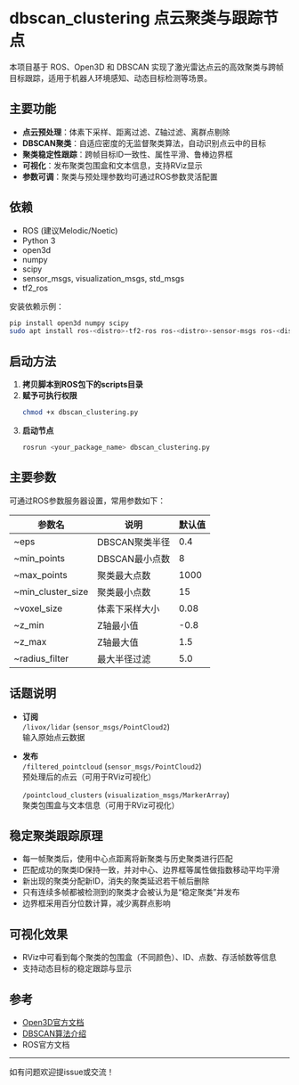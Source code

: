 # dbscan_clustering 点云聚类与跟踪节点

本项目基于 ROS、Open3D 和 DBSCAN 实现了激光雷达点云的高效聚类与跨帧目标跟踪，适用于机器人环境感知、动态目标检测等场景。

## 主要功能

- **点云预处理**：体素下采样、距离过滤、Z轴过滤、离群点剔除
- **DBSCAN聚类**：自适应密度的无监督聚类算法，自动识别点云中的目标
- **聚类稳定性跟踪**：跨帧目标ID一致性、属性平滑、鲁棒边界框
- **可视化**：发布聚类包围盒和文本信息，支持RViz显示
- **参数可调**：聚类与预处理参数均可通过ROS参数灵活配置

## 依赖

- ROS (建议Melodic/Noetic)
- Python 3
- open3d
- numpy
- scipy
- sensor_msgs, visualization_msgs, std_msgs
- tf2_ros

安装依赖示例：
```bash
pip install open3d numpy scipy
sudo apt install ros-<distro>-tf2-ros ros-<distro>-sensor-msgs ros-<distro>-visualization-msgs
```

## 启动方法

1. **拷贝脚本到ROS包下的scripts目录**  
2. **赋予可执行权限**  
   ```bash
   chmod +x dbscan_clustering.py
   ```
3. **启动节点**  
   ```bash
   rosrun <your_package_name> dbscan_clustering.py
   ```

## 主要参数

可通过ROS参数服务器设置，常用参数如下：

| 参数名             | 说明                 | 默认值   |
|--------------------|----------------------|----------|
| ~eps               | DBSCAN聚类半径       | 0.4      |
| ~min_points        | DBSCAN最小点数       | 8        |
| ~max_points        | 聚类最大点数         | 1000     |
| ~min_cluster_size  | 聚类最小点数         | 15       |
| ~voxel_size        | 体素下采样大小       | 0.08     |
| ~z_min             | Z轴最小值            | -0.8     |
| ~z_max             | Z轴最大值            | 1.5      |
| ~radius_filter     | 最大半径过滤         | 5.0      |

## 话题说明

- **订阅**  
  `/livox/lidar` (`sensor_msgs/PointCloud2`)  
  输入原始点云数据

- **发布**  
  `/filtered_pointcloud` (`sensor_msgs/PointCloud2`)  
  预处理后的点云（可用于RViz可视化）

  `/pointcloud_clusters` (`visualization_msgs/MarkerArray`)  
  聚类包围盒与文本信息（可用于RViz可视化）

## 稳定聚类跟踪原理

- 每一帧聚类后，使用中心点距离将新聚类与历史聚类进行匹配
- 匹配成功的聚类ID保持一致，并对中心、边界框等属性做指数移动平均平滑
- 新出现的聚类分配新ID，消失的聚类延迟若干帧后删除
- 只有连续多帧都被检测到的聚类才会被认为是“稳定聚类”并发布
- 边界框采用百分位数计算，减少离群点影响

## 可视化效果

- RViz中可看到每个聚类的包围盒（不同颜色）、ID、点数、存活帧数等信息
- 支持动态目标的稳定跟踪与显示

## 参考

- [Open3D官方文档](http://www.open3d.org/docs/release/)
- [DBSCAN算法介绍](https://scikit-learn.org/stable/modules/clustering.html#dbscan)
- ROS官方文档

---

如有问题欢迎提issue或交流！
